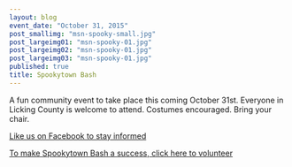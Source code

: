 ```yaml
---
layout: blog
event_date: "October 31, 2015"
post_smallimg: "msn-spooky-small.jpg"
post_largeimg01: "msn-spooky-01.jpg"
post_largeimg02: "msn-spooky-01.jpg"
post_largeimg03: "msn-spooky-01.jpg"
published: true
title: Spookytown Bash
---
```



A fun community event to take place this coming October 31st. Everyone in Licking County is welcome to attend. Costumes encouraged. Bring your chair.

[Like us on Facebook to stay informed](https://www.facebook.com/spookytownbash)

[To make Spookytown Bash a success, click here to volunteer](https://docs.google.com/forms/d/1bATG3CeeLXxuwLz2nG_-IJixJIi03MLrCB4hjIbEcUI/viewform)
